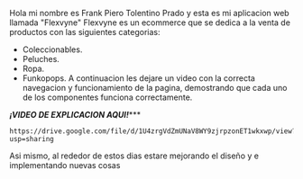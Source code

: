Hola mi nombre es Frank Piero Tolentino Prado y esta es mi aplicacion web llamada "Flexvyne"
Flexvyne es un ecommerce que se dedica a la venta de productos con las siguientes categorias:
- Coleccionables.
- Peluches.
- Ropa.
- Funkopops.
A continuacion les dejare un video con la correcta navegacion y funcionamiento de la pagina, 
demostrando que cada uno de los componentes funciona correctamente.

*******************************¡VIDEO DE EXPLICACION AQUI!**********************************

    https://drive.google.com/file/d/1U4zrgVdZmUNaV8WY9zjrpzonET1wkxwp/view?usp=sharing

Asi mismo, al rededor de estos dias estare mejorando el diseño y e implementando nuevas cosas
